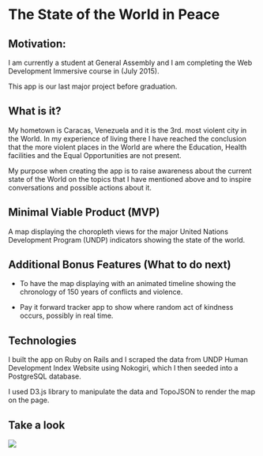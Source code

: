 # The State of the World in Peace

## Motivation:

I am currently a student at General Assembly and I am completing the Web Development Immersive course in (July 2015).

This app is our last major project before graduation.

## What is it?

My hometown is Caracas, Venezuela and it is the 3rd. most violent city in the World. In my experience of living there I have reached the conclusion that the more violent places in the World are where the Education, Health facilities and the Equal Opportunities are not present.

My purpose when creating the app is to raise awareness about the current state of the World on the topics that I have mentioned above and to inspire conversations and possible actions about it.

## Minimal Viable Product (MVP)

A map displaying the choropleth views for the major United Nations Development Program (UNDP) indicators showing the state of the world.

## Additional Bonus Features (What to do next)

* To have the map displaying with an animated timeline showing the chronology of 150 years of conflicts and violence.

* Pay it forward tracker app to show where random act of kindness occurs, possibly in real time.

## Technologies

I built the app on Ruby on Rails and I scraped the data from UNDP Human Development Index Website using Nokogiri, which I then seeded into a PostgreSQL database.

I used D3.js library to manipulate the data and TopoJSON to render the map on the page.

## Take a look
![](http://pataruco.s3.amazonaws.com/ga/peace/peace-screen.png
)